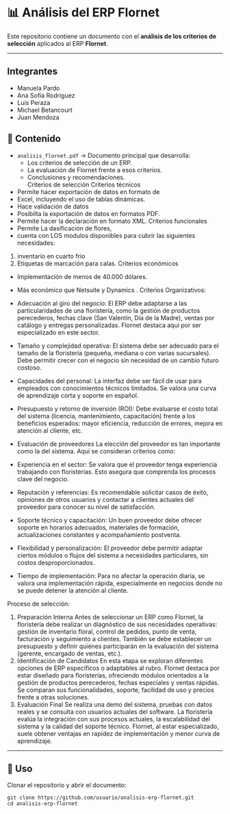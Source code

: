# 📊 Análisis del ERP Flornet

Este repositorio contiene un documento con el **análisis de los criterios de selección** aplicados al ERP **Flornet**.  

---

## Integrantes
- Manuela Pardo
- Ana Sofía Rodriguez
- Luis Peraza
- Michael Betancourt
- Juan Mendoza

## 📌 Contenido
- `analisis_flornet.pdf` → Documento principal que desarrolla:
  - Los criterios de selección de un ERP.  
  - La evaluación de Flornet frente a esos criterios.  
  - Conclusiones y recomendaciones.  
Criterios de selección
Criterios técnicos
- Permite hacer exportación de datos en formato de
- Excel, incluyendo el uso de tablas dinámicas.
- Hace validación de datos
- Posibilta la exportación de datos en formatos PDF.
- Permite hacer la declaración en formato XML.
Criterios funcionales
- Permite La dasificación de flores,
- cuenta con LOS modulos disponibles para cubrir las siguientes necesidades:
1. inventario en cuarto frio
2. Etiquetas de marcación para calas.
Criterios económicos
- Implementación de menos de 40.000 dólares.
- Más económico que Netsuite y Dynamics .
Criterios Organizativos:
- Adecuación al giro del negocio:
El ERP debe adaptarse a las particularidades de una floristería, como la gestión de productos perecederos, fechas clave (San Valentín, Día de la Madre), ventas por catálogo y entregas personalizadas. Flornet destaca aquí por ser especializado en este sector.

- Tamaño y complejidad operativa:
El sistema debe ser adecuado para el tamaño de la floristería (pequeña, mediana o con varias sucursales). Debe permitir crecer con el negocio sin necesidad de un cambio futuro costoso.

- Capacidades del personal:
La interfaz debe ser fácil de usar para empleados con conocimientos técnicos limitados. Se valora una curva de aprendizaje corta y soporte en español.

- Presupuesto y retorno de inversión (ROI):
Debe evaluarse el costo total del sistema (licencia, mantenimiento, capacitación) frente a los beneficios esperados: mayor eficiencia, reducción de errores, mejora en atención al cliente, etc.

- Evaluación de proveedores
La elección del proveedor es tan importante como la del sistema. Aquí se consideran criterios como:

- Experiencia en el sector:
Se valora que el proveedor tenga experiencia trabajando con floristerías. Esto asegura que comprenda los procesos clave del negocio.

- Reputación y referencias:
Es recomendable solicitar casos de éxito, opiniones de otros usuarios y contactar a clientes actuales del proveedor para conocer su nivel de satisfacción.

- Soporte técnico y capacitación:
Un buen proveedor debe ofrecer soporte en horarios adecuados, materiales de formación, actualizaciones constantes y acompañamiento postventa.

- Flexibilidad y personalización:
El proveedor debe permitir adaptar ciertos módulos o flujos del sistema a necesidades particulares, sin costos desproporcionados.

- Tiempo de implementación:
Para no afectar la operación diaria, se valora una implementación rápida, especialmente en negocios donde no se puede detener la atención al cliente.


Proceso de selección:
1. Preparación Interna
 Antes de seleccionar un ERP como Flornet, la floristería debe realizar un diagnóstico de sus necesidades operativas: gestión de inventario floral, control de pedidos, punto de venta, facturación y seguimiento a clientes. También se debe establecer un presupuesto y definir quiénes participarán en la evaluación del sistema (gerente, encargado de ventas, etc.).
2. Identificación de Candidatos
 En esta etapa se exploran diferentes opciones de ERP específicos o adaptables al rubro. Flornet destaca por estar diseñado para floristerías, ofreciendo módulos orientados a la gestión de productos perecederos, fechas especiales y ventas rápidas. Se comparan sus funcionalidades, soporte, facilidad de uso y precios frente a otras soluciones.
3. Evaluación Final
 Se realiza una demo del sistema, pruebas con datos reales y se consulta con usuarios actuales del software. La floristería evalúa la integración con sus procesos actuales, la escalabilidad del sistema y la calidad del soporte técnico. Flornet, al estar especializado, suele obtener ventajas en rapidez de implementación y menor curva de aprendizaje.

---

## 🚀 Uso
Clonar el repositorio y abrir el documento:

```bash...
git clone https://github.com/usuario/analisis-erp-flornet.git
cd analisis-erp-flornet
